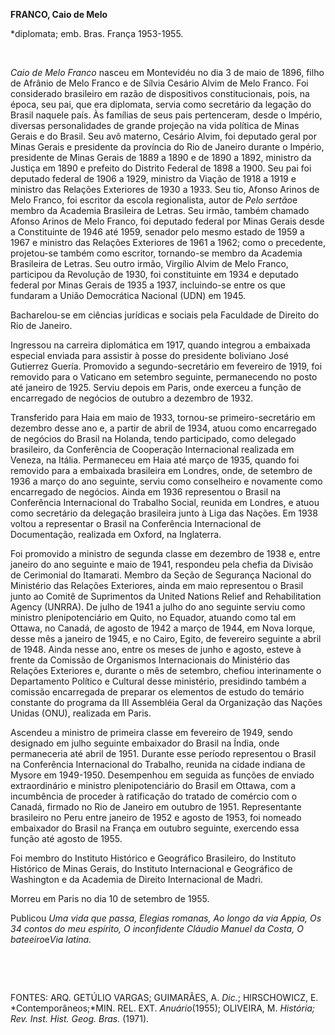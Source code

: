 **FRANCO, Caio de Melo**

\*diplomata; emb. Bras. França 1953-1955.

 

*Caio de Melo Franco* nasceu em Montevidéu no dia 3 de maio de 1896,
filho de Afrânio de Melo Franco e de Sílvia Cesário Alvim de Melo
Franco. Foi considerado brasileiro em razão de dispositivos
constitucionais, pois, na época, seu pai, que era diplomata, servia como
secretário da legação do Brasil naquele país. Às famílias de seus pais
pertenceram, desde o Império, diversas personalidades de grande projeção
na vida política de Minas Gerais e do Brasil. Seu avô materno, Cesário
Alvim, foi deputado geral por Minas Gerais e presidente da província do
Rio de Janeiro durante o Império, presidente de Minas Gerais de 1889 a
1890 e de 1890 a 1892, ministro da Justiça em 1890 e prefeito do
Distrito Federal de 1898 a 1900. Seu pai foi deputado federal de 1906 a
1929, ministro da Viação de 1918 a 1919 e ministro das Relações
Exteriores de 1930 a 1933. Seu tio, Afonso Arinos de Melo Franco, foi
escritor da escola regionalista, autor de *Pelo sertão*e membro da
Academia Brasileira de Letras. Seu irmão, também chamado Afonso Arinos
de Melo Franco, foi deputado federal por Minas Gerais desde a
Constituinte de 1946 até 1959, senador pelo mesmo estado de 1959 a 1967
e ministro das Relações Exteriores de 1961 a 1962; como o precedente,
projetou-se também como escritor, tornando-se membro da Academia
Brasileira de Letras. Seu outro irmão, Virgílio Alvim de Melo Franco,
participou da Revolução de 1930, foi constituinte em 1934 e deputado
federal por Minas Gerais de 1935 a 1937, incluindo-se entre os que
fundaram a União Democrática Nacional (UDN) em 1945.

Bacharelou-se em ciências jurídicas e sociais pela Faculdade de Direito
do Rio de Janeiro.

Ingressou na carreira diplomática em 1917, quando integrou a embaixada
especial enviada para assistir à posse do presidente boliviano José
Gutierrez Guería. Promovido a segundo-secretário em fevereiro de 1919,
foi removido para o Vaticano em setembro seguinte, permanecendo no posto
até janeiro de 1925. Serviu depois em Paris, onde exerceu a função de
encarregado de negócios de outubro a dezembro de 1932.

Transferido para Haia em maio de 1933, tornou-se primeiro-secretário em
dezembro desse ano e, a partir de abril de 1934, atuou como encarregado
de negócios do Brasil na Holanda, tendo participado, como delegado
brasileiro, da Conferência de Cooperação Internacional realizada em
Veneza, na Itália. Permaneceu em Haia até março de 1935, quando foi
removido para a embaixada brasileira em Londres, onde, de setembro de
1936 a março do ano seguinte, serviu como conselheiro e novamente como
encarregado de negócios. Ainda em 1936 representou o Brasil na
Conferência Internacional do Trabalho Social, reunida em Londres, e
atuou como secretário da delegação brasileira junto à Liga das Nações.
Em 1938 voltou a representar o Brasil na Conferência Internacional de
Documentação, realizada em Oxford, na Inglaterra.

Foi promovido a ministro de segunda classe em dezembro de 1938 e, entre
janeiro do ano seguinte e maio de 1941, respondeu pela chefia da Divisão
de Cerimonial do Itamarati. Membro da Seção de Segurança Nacional do
Ministério das Relações Exteriores, ainda em maio representou o Brasil
junto ao Comitê de Suprimentos da United Nations Relief and
Rehabilitation Agency (UNRRA). De julho de 1941 a julho do ano seguinte
serviu como ministro plenipotenciário em Quito, no Equador, atuando como
tal em Ottawa, no Canadá, de agosto de 1942 a março de 1944, em Nova
Iorque, desse mês a janeiro de 1945, e no Cairo, Egito, de fevereiro
seguinte a abril de 1948. Ainda nesse ano, entre os meses de junho e
agosto, esteve à frente da Comissão de Organismos Internacionais do
Ministério das Relações Exteriores e, durante o mês de setembro, chefiou
interinamente o Departamento Político e Cultural desse ministério,
presidindo também a comissão encarregada de preparar os elementos de
estudo do temário constante do programa da III Assembléia Geral da
Organização das Nações Unidas (ONU), realizada em Paris.

Ascendeu a ministro de primeira classe em fevereiro de 1949, sendo
designado em julho seguinte embaixador do Brasil na Índia, onde
permaneceria até abril de 1951. Durante esse período representou o
Brasil na Conferência Internacional do Trabalho, reunida na cidade
indiana de Mysore em 1949-1950. Desempenhou em seguida as funções de
enviado extraordinário e ministro plenipotenciário do Brasil em Ottawa,
com a incumbência de proceder à ratificação do tratado de comércio com o
Canadá, firmado no Rio de Janeiro em outubro de 1951. Representante
brasileiro no Peru entre janeiro de 1952 e agosto de 1953, foi nomeado
embaixador do Brasil na França em outubro seguinte, exercendo essa
função até agosto de 1955.

Foi membro do Instituto Histórico e Geográfico Brasileiro, do Instituto
Histórico de Minas Gerais, do Instituto Internacional e Geográfico de
Washington e da Academia de Direito Internacional de Madri.

Morreu em Paris no dia 10 de setembro de 1955.

Publicou *Uma vida que passa, Elegias romanas, Ao longo da via Appia, Os
34 contos do meu espírito, O inconfidente Cláudio Manuel da Costa, O
bateeiro*e*Via latina.*

 

 

FONTES: ARQ. GETÚLIO VARGAS; GUIMARÃES, A. *Dic.*; HIRSCHOWICZ, E.
*Contemporâneos;*MIN. REL. EXT. *Anuário*(1955); OLIVEIRA, M. *História;
Rev. Inst. Hist. Geog. Bras.* (1971).

 
